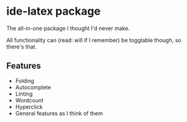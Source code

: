 # ide-latex package

The all-in-one package I thought I'd never make.

All functionality can (read: will if I remember) be togglable though, so there's that.

## Features
- Folding
- Autocomplete
- Linting
- Wordcount
- Hyperclick
- General features as I think of them
